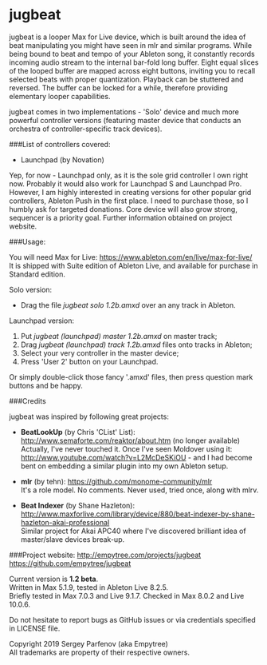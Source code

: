 jugbeat
=======

jugbeat is a looper Max for Live device, which is built around the idea of beat manipulating you might have seen in mlr and similar programs. While being bound to beat and tempo of your Ableton song, it constantly records incoming audio stream to the internal bar-fold long buffer. Eight equal slices of the looped buffer are mapped across eight buttons, inviting you to recall selected beats with proper quantization. Playback can be stuttered and reversed. The buffer can be locked for a while, therefore providing elementary looper capabilities.

jugbeat comes in two implementations - 'Solo' device and much more powerful controller versions (featuring master device that conducts an orchestra of controller-specific track devices).

###List of controllers covered:

- Launchpad (by Novation)

Yep, for now - Launchpad only, as it is the sole grid controller I own right now. Probably it would also work for Launchpad S and Launchpad Pro. However, I am highly interested in creating versions for other popular grid controllers, Ableton Push in the first place. I need to purchase those, so I humbly ask for targeted donations. Core device will also grow strong, sequencer is a priority goal. Further information obtained on project website.

###Usage:

You will need Max for Live: https://www.ableton.com/en/live/max-for-live/  
It is shipped with Suite edition of Ableton Live, and available for purchase in Standard edition.

Solo version:

- Drag the file *jugbeat solo 1.2b.amxd* over an any track in Ableton.

Launchpad version:

1. Put *jugbeat (launchpad) master 1.2b.amxd* on master track;
2. Drag *jugbeat (launchpad) track 1.2b.amxd* files onto tracks in Ableton;
3. Select your very controller in the master device;
4. Press 'User 2' button on your Launchpad.

Or simply double-click those fancy '.amxd' files, then press question mark buttons and be happy.

###Credits

jugbeat was inspired by following great projects:

- **BeatLookUp** (by Chris 'CList' List): http://www.semaforte.com/reaktor/about.htm (no longer available) 
Actually, I've never touched it. Once I've seen Moldover using it: http://www.youtube.com/watch?v=L2McDeSKiOU - and I had become bent on embedding a similar plugin into my own Ableton setup.

- **mlr** (by tehn): https://github.com/monome-community/mlr  
It's a role model. No comments. Never used, tried once, along with mlrv.

- **Beat Indexer** (by Shane Hazleton): http://www.maxforlive.com/library/device/880/beat-indexer-by-shane-hazleton-akai-professional  
Similar project for Akai APC40 where I've discovered brilliant idea of master/slave devices break-up.

###Project website:
http://empytree.com/projects/jugbeat  
https://github.com/empytree/jugbeat

Current version is **1.2 beta**.  
Written in Max 5.1.9, tested in Ableton Live 8.2.5.  
Briefly tested in Max 7.0.3 and Live 9.1.7.
Checked in Max 8.0.2 and Live 10.0.6.  

Do not hesitate to report bugs as GitHub issues or via credentials specified in LICENSE file.

Copyright 2019 Sergey Parfenov (aka Empytree)  
All trademarks are property of their respective owners.

